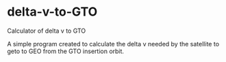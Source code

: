 # delta-v-to-GTO
Calculator of delta v to GTO

A simple program created to calculate the delta v needed by the satellite to geto to GEO from the GTO insertion orbit.
